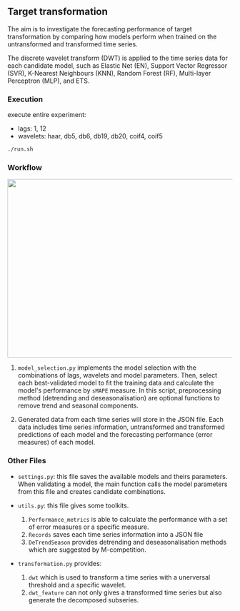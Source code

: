 ## Target transformation
The aim is to investigate the forecasting performance of target transformation by comparing how models perform when trained on the untransformed and transformed time series.

The discrete wavelet transform (DWT) is applied to the time series data for each candidate model, such as Elastic Net (EN), Support Vector Regressor (SVR), K-Nearest Neighbours (KNN), Random Forest (RF), Multi-layer Perceptron (MLP), and ETS.

### Execution
<!-- for testing:
- lags: 1, 12
- wavelets: haar, db5, db6, db19, db20, coif4, coif5
```bash
./run_test.sh
``` -->
execute entire experiment:
- lags: 1, 12
- wavelets: haar, db5, db6, db19, db20, coif4, coif5
```bash
./run.sh
```

### Workflow
<img src="https://imgur.com/NiWCgUn.png" width="900" height="400">


1. <code>model_selection.py</code> implements the model selection with the combinations of lags, wavelets and model parameters. Then, select each best-validated model to fit the training data and calculate the model's performance by <code>sMAPE</code> measure. In this script, preprocessing method (detrending and deseasonalisation) are optional functions to remove trend and seasonal components.

2. Generated data from each time series will store in the JSON file. Each data includes time series information, untransformed and transformed predictions of each model and the forecasting performance (error measures) of each model.

### Other Files

- <code>settings.py</code>: this file saves the available models and theirs parameters. When validating a model, the main function calls the model parameters from this file and creates candidate combinations.

- <code>utils.py</code>: this file gives some toolkits.
  1. <code>Performance_metrics</code> is able to calculate the performance with a set of error measures or a specific measure.
  2. <code>Records</code> saves each time series information into a JSON file
  3. <code>DeTrendSeason</code> provides detrending and deseasonalisation methods which are suggested by M-competition.

- <code>transformation.py</code> provides:
  1. <code>dwt</code> which is used to transform a time series with a unerversal threshold and a specific wavelet.
  2. <code>dwt_feature</code> can not only gives a transformed time series but also generate the decomposed subseries.
